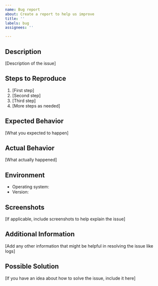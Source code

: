 ```yaml
---
name: Bug report
about: Create a report to help us improve
title: ''
labels: bug
assignees: ''

---
```


## Description

[Description of the issue]

## Steps to Reproduce

1. [First step]
2. [Second step]
3. [Third step]
4. [More steps as needed]

## Expected Behavior

[What you expected to happen]

## Actual Behavior

[What actually happened]

## Environment

- Operating system:
- Version:

## Screenshots

[If applicable, include screenshots to help explain the issue]

## Additional Information

[Add any other information that might be helpful in resolving the issue like logs]

## Possible Solution

[If you have an idea about how to solve the issue, include it here]
